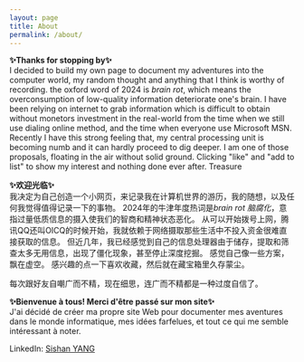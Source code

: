 ```yaml
---
layout: page
title: About
permalink: /about/
---
```



**✨Thanks for stopping by✨**  
I decided to build my own page to document my adventures into the computer world, my random thought and anything that I think is worthy of recording.
the oxford word of 2024 is *brain rot*, which means the overconsumption of low-quality information deteriorate one's brain.
I have been relying on internet to grab information which is difficult to obtain without monetors investment in the real-world from the time when we still use dialing online method, and the time when everyone use Microsoft MSN.
Recently I have this strong feeling that, my central processing unit is becoming numb and it can hardly proceed to dig deeper.
I am one of those proposals, floating in the air without solid ground.
Clicking "like" and "add to list" to show my interest and nothing done ever after. Treasure 



**✨欢迎光临✨**  
我决定为自己创造一个小网页，来记录我在计算机世界的游历，我的随想，以及任何我觉得值得记录一下的事物。 
2024年的牛津年度热词是*brain rot 脑腐化*，意指过量低质信息的摄入使我们的智商和精神状态恶化。 
从可以开始拨号上网，腾讯QQ还叫OICQ的时候开始，我就依赖于网络摄取那些生活中不投入资金很难直接获取的信息。
但近几年，我已经感觉到自己的信息处理器由于储存，提取和筛查太多无用信息，出现了僵化现象，甚至停止深度挖掘。
感觉自己像一些方案，飘在虚空。
感兴趣的点一下喜欢收藏，然后就在藏宝箱里久存蒙尘。


每次跟好友自嘲广而不精，现在细思，连广而不精都是一种过度自信了。


**✨Bienvenue à tous! Merci d'être passé sur mon site✨**  
J'ai décidé de créer ma propre site Web pour documenter mes aventures dans le monde informatique, mes idées farfelues, et tout ce qui me semble intéressant à noter.  



LinkedIn:
[Sishan YANG](https://www.linkedin.com/in/sishan-yang-786137229)

